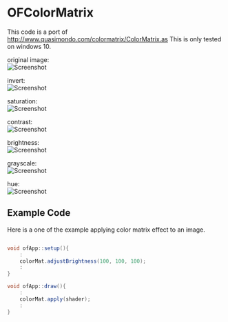 # OFColorMatrix

This code is a port of http://www.quasimondo.com/colormatrix/ColorMatrix.as
This is only tested on windows 10.

original image:<br>
![Screenshot](original.JPG)
<br>

invert:<br>
![Screenshot](invert.jpg)
<br>

saturation:<br>
![Screenshot](saturation.jpg)
<br>

contrast:<br>
![Screenshot](contrast.jpg)
<br>

brightness:<br>
![Screenshot](brightness.jpg)
<br>

grayscale:<br>
![Screenshot](grayscale.jpg)
<br>

hue:<br>
![Screenshot](hue.jpg)
<br>

## Example Code

Here is a one of the example applying color matrix effect to an image.

```C#

void ofApp::setup(){
    :
    colorMat.adjustBrightness(100, 100, 100);
    :
}

void ofApp::draw(){
    :
    colorMat.apply(shader);
    :
}

```